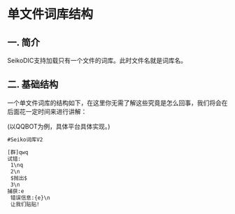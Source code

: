 # 单文件词库结构
## 一. 简介

SeikoDIC支持加载只有一个文件的词库。此时文件名就是词库名。

## 二. 基础结构

一个单文件词库的结构如下，在这里你无需了解这些究竟是怎么回事，我们将会在后面花一定时间来进行讲解：

(以QQBOT为例，具体平台具体实现。)

```txt
#Seiko词库V2

[群]qwq
试错:
 1\nq
 2\n
 $抛出$
 3\n
捕获:e
 错误信息:{e}\n
 让我们贴贴!
```


